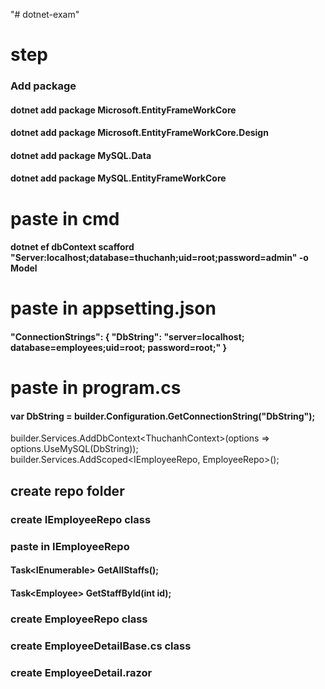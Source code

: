"# dotnet-exam" 
<h1>step</h1>
<h3>Add package</h3>
<h4>dotnet add package Microsoft.EntityFrameWorkCore</h4>
<h4>dotnet add package Microsoft.EntityFrameWorkCore.Design</h4>
<h4>dotnet add package MySQL.Data</h4>
<h4>dotnet add package MySQL.EntityFrameWorkCore</h4>
<h1>paste in cmd</h1>
<h4>dotnet ef dbContext scafford  "Server:localhost;database=thuchanh;uid=root;password=admin" -o Model</h4>
<h1>paste in appsetting.json</h1>
<h4>"ConnectionStrings": {
   "DbString": "server=localhost; database=employees;uid=root; password=root;"
 }</h4>
 <h1>paste in program.cs</h1>
 <h4>var DbString = builder.Configuration.GetConnectionString("DbString");
</h4>
 builder.Services.AddDbContext<<ad>ThuchanhContext>(options =>
options.UseMySQL(DbString));
    <br>
builder.Services.AddScoped<<hu>IEmployeeRepo, EmployeeRepo>();
<h2>create repo folder</h2>
<h3>create IEmployeeRepo class</h3>
<h3>paste in IEmployeeRepo</h3>
<h4>Task<<asa>IEnumerable<Employee>> GetAllStaffs();</h4>
<h4>Task<<aa>Employee> GetStaffById(int id);</h4>
<h3>create EmployeeRepo class</h3>
<h3>create EmployeeDetailBase.cs class</h3>
<h3>create EmployeeDetail.razor</h3>

        
